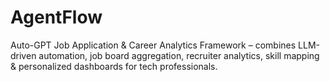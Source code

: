 # AgentFlow
Auto-GPT Job Application &amp; Career Analytics Framework – combines LLM-driven automation, job board aggregation, recruiter analytics, skill mapping &amp; personalized dashboards for tech professionals.
